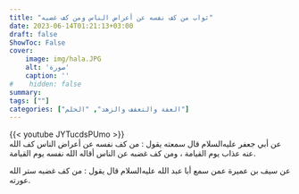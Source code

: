 ```yaml
---
title: "ثواب من كف نفسه عن أعراض الناس ومن كف غضبه"
date: 2023-06-14T01:21:13+03:00
draft: false
ShowToc: False
cover:
    image: img/hala.JPG
    alt: 'صورة'
    caption: ''
#    hidden: false
summary: 
tags: [""]
categories: ["العفة والتعفف والزهد", "الحلم"]
---
```


{{< youtube JYTucdsPUmo >}} 
<br>
عن أبي جعفر عليه‌السلام
قال سمعته يقول : من كف نفسه عن أعراض الناس كف الله عنه عذاب
يوم القيامة ، ومن كف غضبه عن الناس أقاله الله نفسه يوم القيامة.

عن سيف بن عميرة عمن سمع
أبا عبد الله عليه‌السلام قال يقول : من كف غضبه ستر الله عورته.

